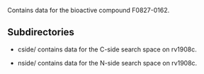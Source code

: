 Contains data for the bioactive compound F0827-0162.

## Subdirectories

- cside/ contains data for the C-side search space on rv1908c.

- nside/ contains data for the N-side search space on rv1908c.

